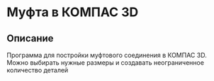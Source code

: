 # Муфта в КОМПАС 3D

## Описание
Программа для постройки муфтового соединения в КОМПАС 3D.
Можно выбирать нужные размеры и создавать неограниченное количество деталей
